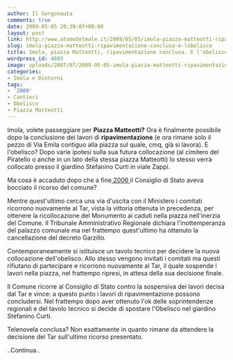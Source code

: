 ```yaml
---
author: Il Gorgonauta
comments: true
date: 2009-05-05 20:39:07+00:00
layout: post
link: http://www.atomodelmale.it/2009/05/05/imola-piazza-matteotti-ripavimentazione-conclusa-e-lobelisco/
slug: imola-piazza-matteotti-ripavimentazione-conclusa-e-lobelisco
title: Imola, piazza Matteotti, ripavimentazione conclusa. E l'obelisco?
wordpress_id: 4693
image: uploads/2007/07/2009-05-05-imola-piazza-matteotti-ripavimentazione-conclusa-e-lobelisco.jpg
categories:
- Imola e Dintorni
tags:
- '2009'
- Cantieri
- Obelisco
- Piazza Matteotti
---
```


Imola, volete passeggiare per **Piazza Matteotti?** Ora è finalmente possibile dopo la conclusione dei lavori di **ripavimentazione** (e ora rimane solo il pezzo di Via Emila contiguo alla piazza sul quale, cmq, già si lavora). E l'obelisco? Dopo varie ipotesi sulla sua futura collocazione (al cimitero del Piratello o anche in un lato della stessa piazza Matteotti) lo stesso verrà collocato presso il giardino Stefanino Curti in viale Zappi.

Ma cosa è accaduto dopo che a fine[ 2006 ](/2007/07/13/lobelisco-della-discordiala-telenovela-continua.html)il Consiglio di Stato aveva bocciato il ricorso del comune?

Mentre quest'ultimo cerca una via d'uscita con il Ministero i comitati ricorrono nuovamente al Tar, vista la vittoria ottenuta in precedenza, per ottenere la ricollocazione del Monumento ai caduti nella piazza nell'inerzia del Comune. Il Tribunale Amministrativo Regionale dichiara l'inottemperanza del palazzo comunale ma nel frattempo quest'ultimo ha ottenuto la cancellazione del decreto Garzillo.

Contemporaneamente si istituisce un tavolo tecnico per decidere la nuova collocazione dell'obelisco. Allo stesso vengono invitati i comitati ma questi rifiutano di partecipare e ricorrono nuovamente al Tar, il quale sospende i lavori nella piazza, nel frattempo ripresi, in attesa della sua decisione finale.

Il Comune ricorre al Consiglio di Stato contro la sospensiva dei lavori decisa dal Tar e vince: a questo punto i lavori di ripavimentazione possono concludersi. Nel frattempo dopo aver ottenuto l'ok delle soprintendenze regionali e del tavolo tecnico si decide di spostare l'Obelisco nel giardino Stefanino Curti.

Telenovela conclusa? Non esattamente in quanto rimane da attendere la decisione del Tar sull'ultimo ricorso presentato.

..Continua..
